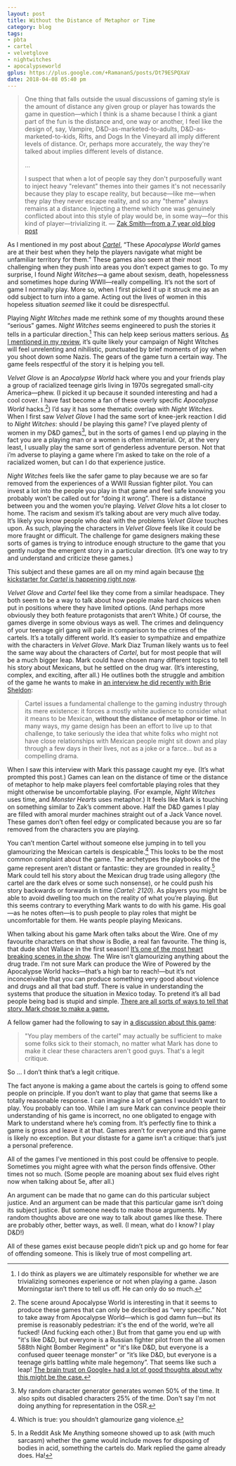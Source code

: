 ```yaml
---
layout: post
title: Without the Distance of Metaphor or Time
category: blog
tags:
- pbta
- cartel
- velvetglove
- nightwitches
- apocalypseworld
gplus: https://plus.google.com/+RamananS/posts/Dt79ESPQXaV
date: 2018-04-08 05:40 pm
---
```



> One thing that falls outside the usual discussions of gaming style is the amount of distance any given group or player has towards the game in question—which I think is a shame because I think a giant part of the fun is the distance and, one way or another, I feel like the design of, say, Vampire, D&D-as-marketed-to-adults, D&D-as-marketed-to-kids, Rifts, and Dogs In the Vineyard all imply different levels of distance. Or, perhaps more accurately, the way they're talked about implies different levels of distance.
> 
> …
> 
> I suspect that when a lot of people say they don't purposefully want to inject heavy "relevant" themes into their games it's not necessarily because they play to escape reality, but because—like me—when they play they never escape reality, and so any "theme" always remains at a distance. Injecting a theme which one was genuinely conflicted about into this style of play would be, in some way—for this kind of player—trivializing it. — [Zak Smith—from a 7 year old blog post][zak]

As I mentioned in my post about *[Cartel][]*, “These *Apocalypse World* games are at their best when they help the players navigate what might be unfamiliar territory for them.” These games also seem at their most challenging when they push into areas you don’t expect games to go. To my surprise, I found *Night Witches*—a game about sexism, death, hopelessness and sometimes hope during WWII—really compelling. It’s not the sort of game I normally play. More so, when I first picked it up it struck me as an odd subject to turn into a game. Acting out the lives of women in this hopeless situation *seemed* like it could be disrespectful.

Playing *Night Witches* made me rethink some of my thoughts around these “serious” games. *Night Witches* seems engineered to push the stories it tells in a particular direction.[^1] This can help keep serious matters serious. [As I mentioned in my review][nwr], it’s quite likely your campaign of Night Witches will feel unrelenting and nihilistic, punctuated by brief moments of joy when you shoot down some Nazis. The gears of the game turn a certain way. The game feels respectful of the story it is helping you tell. 

*Velvet Glove* is an *Apocalypse World* hack where you and your friends play a group of racialized teenage girls living in 1970s segregated small-city America—phew. (I picked it up because it sounded interesting and had a cool cover. I have fast become a fan of these overly specific *Apocalypse World* hacks.[^2]) I’d say it has some thematic overlap with *Night Witches*. When I first saw *Velvet Glove* I had the same sort of knee-jerk reaction I did to *Night Witches*: should *I* be playing this game? I’ve played plenty of women in my D&D games[^3], but in the sorts of games I end up playing in the fact you are a playing man or a women is often immaterial. Or, at the very least, I usually play the same sort of genderless adventure person. Not that i’m adverse to playing a game where I’m asked to take on the role of a racialized women, but can I do that experience justice.

*Night Witches* feels like the safer game to play because we are so far removed from the experiences of a WWII Russian fighter pilot. You can invest a lot into the people you play in that game and feel safe knowing you probably won’t be called out for “doing it wrong”. There is a distance between you and the women you’re playing. *Velvet Glove* hits a lot closer to home. The racism and sexism it’s talking about are very much alive today. It’s likely you know people who deal with the problems *Velvet Glove* touches upon. As such, playing the characters in *Velvet Glove* feels like it could be more fraught or difficult. The challenge for game designers making these sorts of games is trying to introduce enough structure to the game that you gently nudge the emergent story in a particular direction. (It’s one way to try and understand and criticize these games.)

This subject and these games are all on my mind again because [the kickstarter for *Cartel* is happening right now][kickstarter].

*Velvet Glove* and *Cartel* feel like they come from a similar headspace. They both seem to be a way to talk about how people make hard choices when put in positions where they have limited options. (And perhaps more obviously they both feature protagonists that aren’t White.) Of course, the games diverge in some obvious ways as well. The crimes and delinquency of your teenage girl gang will pale in comparison to the crimes of the cartels. It’s a totally different world. It’s easier to sympathize and empathize with the characters in *Velvet Glove*. Mark Diaz Truman likely wants us to feel the same way about the characters of *Cartel*, but for most people that will be a much bigger leap. Mark could have chosen many different topics to tell his story about Mexicans, but he settled on the drug war. (It’s interesting, complex, and exciting, after all.) He outlines both the struggle and ambition of the game he wants to make in [an interview he did recently with Brie Sheldon][brie]:

> Cartel issues a fundamental challenge to the gaming industry through its mere existence: it forces a mostly white audience to consider what it means to be Mexican, **without the distance of metaphor or time**. In many ways, my game design has been an effort to live up to that challenge, to take seriously the idea that white folks who might not have close relationships with Mexican people might sit down and play through a few days in their lives, not as a joke or a farce... but as a compelling drama.

When I saw this interview with Mark this passage caught my eye. (It’s what prompted this post.) Games can lean on the distance of time or the distance of metaphor to help make players feel comfortable playing roles that they might otherwise be uncomfortable playing. (For example, *Night Witches* uses time, and *Monster Hearts* uses metaphor.) It feels like Mark is touching on something similar to Zak’s comment above. Half the D&D games I play are filled with amoral murder machines straight out of a Jack Vance novel. These games don’t often feel edgy or complicated because you are so far removed from the characters you are playing.

You can’t mention Cartel without someone else jumping in to tell you glamourizing the Mexican cartels is despicable.[^4] This looks to be the most common complaint about the game. The archetypes the playbooks of the game represent aren’t distant or fantastic: they are grounded in reality.[^5] Mark could tell his story about the Mexican drug trade using allegory (the cartel are the dark elves or some such nonsense), or he could push his story backwards or forwards in time (_Cartel: 2120_). As players you might be able to avoid dwelling too much on the reality of what you’re playing. But this seems contrary to everything Mark wants to do with his game. His goal—as he notes often—is to push people to play roles that might be uncomfortable for them. He wants people playing Mexicans.

When talking about his game Mark often talks about the Wire. One of my favourite characters on that show is Bodie, a real fan favourite. The thing is, that dude shot Wallace in the first season! [It’s one of the most heart breaking scenes in the show][wire]. The Wire isn’t glamourizing anything about the drug trade. I’m not sure Mark can produce the Wire of Powered by the Apocalypse World hacks—that’s a high bar to reach!—but it’s not inconceivable that you can produce something very good about violence and drugs and all that bad stuff. There is value in understanding the systems that produce the situation in Mexico today. To pretend it’s all bad people being bad is stupid and simple. [There are all sorts of ways to tell that story. Mark chose to make a game.][kate]

A fellow gamer had the following to say in [a discussion about this game][discussion]:

> "You play members of the cartel" may actually be sufficient to make some folks sick to their stomach, no matter what Mark has done to make it clear these characters aren't good guys. That's a legit critique.

So … I don’t think that’s a legit critique.

The fact anyone is making a game about the cartels is going to offend some people on principle. If you don’t want to play that game that seems like a totally reasonable response. I can imagine a lot of games I wouldn’t want to play. You probably can too. While I am sure Mark can convince people their understanding of his game is incorrect, no one obligated to engage with Mark to understand where he’s coming from. It’s perfectly fine to think a game is gross and leave it at that. Games aren’t for everyone and this game is likely no exception. But your distaste for a game isn’t a critique: that’s just a personal preference. 

All of the games I’ve mentioned in this post could be offensive to people. Sometimes you might agree with what the person finds offensive. Other times not so much. (Some people are moaning about sex fluid elves right now when talking about 5e, after all.) 

An argument can be made that no game can do this particular subject justice. And an argument can be made that this particular game isn’t doing its subject justice. But someone needs to make those arguments. My random thoughts above are one way to talk about games like these. There are probably other, better ways, as well. (I mean, what do I know? I play D&D!)

All of these games exist because people didn’t pick up and go home for fear of offending someone. This is likely true of most compelling art.



[^1]: I do think as players we are ultimately responsible for whether we are trivializing someones experience or not when playing a game. Jason Morningstar isn’t there to tell us off. He can only do so much.
[^2]: The scene around Apocalypse World is interesting in that it seems to produce these games that can only be described as “very specific.” Not to take away from Apocalypse World—which is god damn fun—but its premise is reasonably pedestrian: it's the end of the world, we’re all fucked! (And fucking each other.) But from that game you end up with "it's like D&D, but everyone is a Russian fighter pilot from the all women 588th Night Bomber Regiment" or "it's like D&D, but everyone is a confused queer teenage monster” or “it’s like D&D, but everyone is a teenage girls battling white male hegemony”. That seems like such a leap! [The brain trust on Google+ had a lot of good thoughts about why this might be the case.][why]
[^3]: My random character generator generates women 50% of the time. It also spits out disabled characters 25% of the time. Don't say I'm not doing anything for representation in the OSR.
[^4]: Which is true: you shouldn’t glamourize gang violence. 
[^5]: In a Reddit Ask Me Anything someone showed up to ask (with much sarcasm) whether the game would include moves for disposing of bodies in acid, something the cartels do. Mark replied the game already does. Ha!
[^6]: Tucked into commentary about Mark’s game Cartel you’ll see passive-aggressive jabs like this one, “Let's hope that Mark does a better job of listening, acknowledging, and reckoning with the consequences of his actions than he has in the past.” [Two Minute Hate][tmh] is the background noise to all this discussion and I think it’s disingenuous to pretend otherwise. But this is also all tangential to what I want to talk about so you’re reading this in a footnote.



[cartel]: /review/cartel/
[nw]: /review/night-witches/
[nwr]: /review/night-witches-reprise/
[why]: https://plus.google.com/+RamananS/posts/YBrFVGCR5o8fz
[brie]: http://www.briecs.com/2018/03/five-or-so-questions-on-cartel.html
[wire]: https://www.youtube.com/watch?v=gupzwxNNpKQ
[zak]: http://dndwithpornstars.blogspot.com/2010/03/playing-monopoly-with-squatters.html
[kate]: http://www.bluestockings.ca/2018/04/playtest-focus-cartel.html
[gtlt]: http://gauntletpodcast.libsyn.com/episode-45-cartel
[discussion]: https://plus.google.com/+BrieSheldon/posts/iGpotW4AkzX
[kickstarter]: https://www.kickstarter.com/projects/marktruman/cartel-a-mexican-narcofiction-tabletop-roleplaying/
